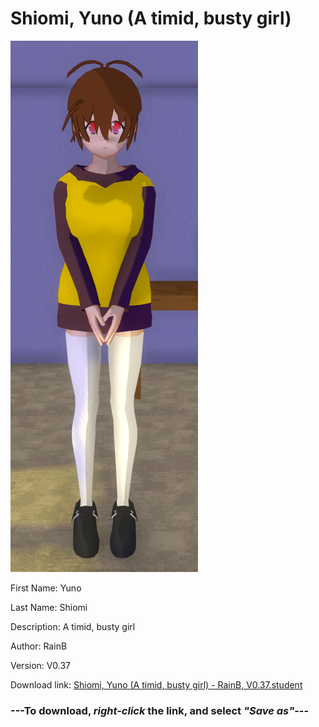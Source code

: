 # Shiomi, Yuno (A timid, busty girl)

<img src = "https://raw.githubusercontent.com/Arbiter1223/Daigaku-Gurashi-Custom-Students/master/Students/Files/Shiomi%2C%20Yuno%20(A%20timid%2C%20busty%20girl).png">

First Name: Yuno

Last Name: Shiomi

Description: A timid, busty girl

Author: RainB

Version: V0.37

Download link: <a href="https://raw.githubusercontent.com/Arbiter1223/Daigaku-Gurashi-Custom-Students/master/Students/Files/Shiomi%2C%20Yuno%20(A%20timid%2C%20busty%20girl)%20-%20RainB%2C%20V0.37.student">Shiomi, Yuno (A timid, busty girl) - RainB, V0.37.student</a>

### ---**To download, _right-click_ the link, and select _"Save as"_**---
